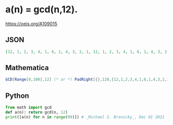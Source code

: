 # a\(n\) \= gcd\(n,12\)\.
https://oeis.org/A109015
## JSON
```JSON
[12, 1, 2, 3, 4, 1, 6, 1, 4, 3, 2, 1, 12, 1, 2, 3, 4, 1, 6, 1, 4, 3, 2, 1, 12, 1, 2, 3, 4, 1, 6, 1, 4, 3, 2, 1, 12, 1, 2, 3, 4, 1, 6, 1, 4, 3, 2, 1, 12, 1, 2, 3, 4, 1, 6, 1, 4, 3, 2, 1, 12, 1, 2, 3, 4, 1, 6, 1, 4, 3, 2, 1, 12, 1, 2, 3, 4, 1, 6, 1, 4, 3, 2, 1, 12, 1, 2, 3, 4, 1, 6, 1, 4, 3, 2, 1, 12, 1, 2]
```
## Mathematica
```Mathematica
GCD[Range[0,100],12] (* or *) PadRight[{},120,{12,1,2,3,4,1,6,1,4,3,2,1}] (* _Harvey P. Dale_, Dec 20 2018 *)
```
## Python
```Python
from math import gcd
def a(n): return gcd(n, 12)
print([a(n) for n in range(99)]) # _Michael S. Branicky_, Dec 01 2021
```
